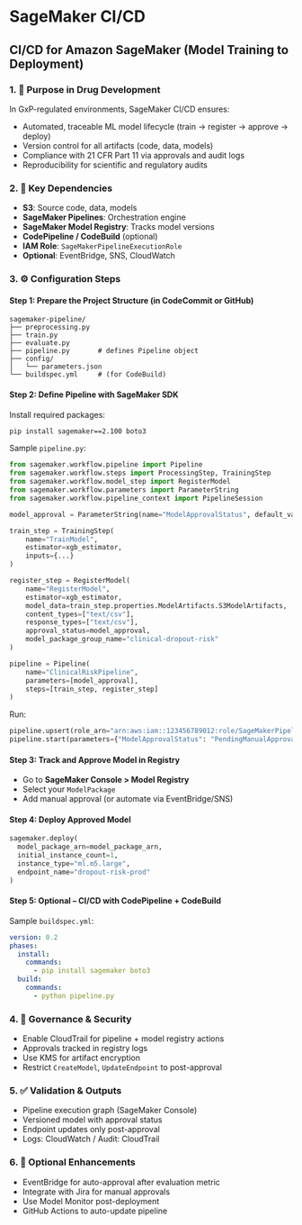 # SageMaker CI/CD
## CI/CD for Amazon SageMaker (Model Training to Deployment)

### 1. 🎯 Purpose in Drug Development
In GxP-regulated environments, SageMaker CI/CD ensures:
- Automated, traceable ML model lifecycle (train → register → approve → deploy)
- Version control for all artifacts (code, data, models)
- Compliance with 21 CFR Part 11 via approvals and audit logs
- Reproducibility for scientific and regulatory audits

### 2. 🔗 Key Dependencies
- **S3**: Source code, data, models
- **SageMaker Pipelines**: Orchestration engine
- **SageMaker Model Registry**: Tracks model versions
- **CodePipeline / CodeBuild** (optional)
- **IAM Role**: `SageMakerPipelineExecutionRole`
- **Optional**: EventBridge, SNS, CloudWatch

### 3. ⚙️ Configuration Steps

#### Step 1: Prepare the Project Structure (in CodeCommit or GitHub)
```
sagemaker-pipeline/
├── preprocessing.py
├── train.py
├── evaluate.py
├── pipeline.py       # defines Pipeline object
├── config/
│   └── parameters.json
└── buildspec.yml     # (for CodeBuild)
```

#### Step 2: Define Pipeline with SageMaker SDK
Install required packages:
```bash
pip install sagemaker==2.100 boto3
```

Sample `pipeline.py`:
```python
from sagemaker.workflow.pipeline import Pipeline
from sagemaker.workflow.steps import ProcessingStep, TrainingStep
from sagemaker.workflow.model_step import RegisterModel
from sagemaker.workflow.parameters import ParameterString
from sagemaker.workflow.pipeline_context import PipelineSession

model_approval = ParameterString(name="ModelApprovalStatus", default_value="PendingManualApproval")

train_step = TrainingStep(
    name="TrainModel",
    estimator=xgb_estimator,
    inputs={...}
)

register_step = RegisterModel(
    name="RegisterModel",
    estimator=xgb_estimator,
    model_data=train_step.properties.ModelArtifacts.S3ModelArtifacts,
    content_types=["text/csv"],
    response_types=["text/csv"],
    approval_status=model_approval,
    model_package_group_name="clinical-dropout-risk"
)

pipeline = Pipeline(
    name="ClinicalRiskPipeline",
    parameters=[model_approval],
    steps=[train_step, register_step]
)
```

Run:
```python
pipeline.upsert(role_arn="arn:aws:iam::123456789012:role/SageMakerPipelineExecutionRole")
pipeline.start(parameters={"ModelApprovalStatus": "PendingManualApproval"})
```

#### Step 3: Track and Approve Model in Registry
- Go to **SageMaker Console > Model Registry**
- Select your `ModelPackage`
- Add manual approval (or automate via EventBridge/SNS)

#### Step 4: Deploy Approved Model
```python
sagemaker.deploy(
  model_package_arn=model_package_arn,
  initial_instance_count=1,
  instance_type="ml.m5.large",
  endpoint_name="dropout-risk-prod"
)
```

#### Step 5: Optional – CI/CD with CodePipeline + CodeBuild
Sample `buildspec.yml`:
```yaml
version: 0.2
phases:
  install:
    commands:
      - pip install sagemaker boto3
  build:
    commands:
      - python pipeline.py
```

### 4. 🔐 Governance & Security
- Enable CloudTrail for pipeline + model registry actions
- Approvals tracked in registry logs
- Use KMS for artifact encryption
- Restrict `CreateModel`, `UpdateEndpoint` to post-approval

### 5. ✅ Validation & Outputs
- Pipeline execution graph (SageMaker Console)
- Versioned model with approval status
- Endpoint updates only post-approval
- Logs: CloudWatch / Audit: CloudTrail

### 6. 🌱 Optional Enhancements
- EventBridge for auto-approval after evaluation metric
- Integrate with Jira for manual approvals
- Use Model Monitor post-deployment
- GitHub Actions to auto-update pipeline
